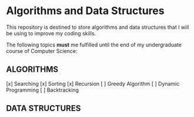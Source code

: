 # Algorithms and Data Structures

This repository is destined to store algorithms and data structures that I will be using to improve my coding skills.

The following topics **must** me fulfilled until the end of my undergraduate course of Computer Science:

## ALGORITHMS
[x] Searching
[x] Sorting
[x] Recursion
[ ] Greedy Algorithm
[ ] Dynamic Programming 
[ ] Backtracking

## DATA STRUCTURES
